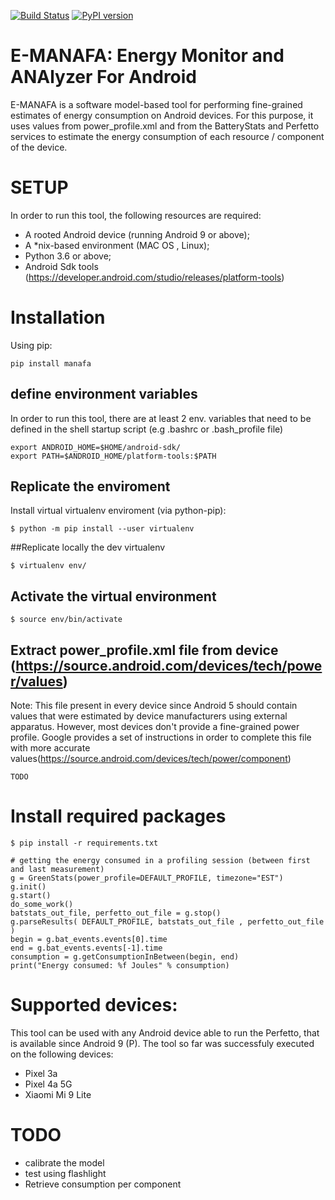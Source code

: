 [![Build Status](https://travis-ci.com/RRua/e-manafa.svg?branch=main)](https://travis-ci.com/RRua/e-manafa)
[![PyPI version](https://badge.fury.io/py/manafa.svg)](https://badge.fury.io/py/manafa)
# E-MANAFA: Energy Monitor and ANAlyzer For Android

E-MANAFA is a software model-based tool for performing fine-grained estimates of energy consumption on Android devices. For this purpose, it uses values from power_profile.xml and from the BatteryStats and Perfetto services to estimate the energy consumption of each resource / component of the device. 


# SETUP

In order to run this tool, the following resources are required:
- A rooted Android device (running Android 9 or above);
- A *nix-based environment (MAC OS , Linux);
- Python 3.6 or above;
- Android Sdk tools (https://developer.android.com/studio/releases/platform-tools)

# Installation
Using pip:
```
pip install manafa
```

## define environment variables

In order to run this tool, there are at least 2 env. variables that need to be defined in the shell startup script (e.g .bashrc or .bash_profile file)

```
export ANDROID_HOME=$HOME/android-sdk/ 
export PATH=$ANDROID_HOME/platform-tools:$PATH
```
## Replicate the enviroment

Install virtual virtualenv enviroment  (via python-pip):
```
$ python -m pip install --user virtualenv
```
##Replicate locally the dev virtualenv

```
$ virtualenv env/
```
## Activate the virtual environment
```
$ source env/bin/activate
```

## Extract power_profile.xml file from device (https://source.android.com/devices/tech/power/values)
Note: This file present in every device since Android 5 should contain values that were estimated by device manufacturers using external apparatus. However, most 
devices don't provide a fine-grained power profile. Google provides a set of instructions in order to complete this file with more accurate values(https://source.android.com/devices/tech/power/component)

```
TODO

```
# Install required packages
```
$ pip install -r requirements.txt

```
```
# getting the energy consumed in a profiling session (between first and last measurement)
g = GreenStats(power_profile=DEFAULT_PROFILE, timezone="EST")
g.init()
g.start()
do_some_work()
batstats_out_file, perfetto_out_file = g.stop()
g.parseResults( DEFAULT_PROFILE, batstats_out_file , perfetto_out_file )
begin = g.bat_events.events[0].time
end = g.bat_events.events[-1].time
consumption = g.getConsumptionInBetween(begin, end)
print("Energy consumed: %f Joules" % consumption)
```

# Supported devices:
This tool can be used with any Android device able to run the Perfetto, that is available since Android 9 (P). The tool so far was successfuly executed on the following devices:
- Pixel 3a
- Pixel 4a 5G
- Xiaomi Mi 9 Lite

# TODO
- calibrate the model
- test using flashlight
- Retrieve consumption per component 
